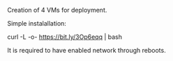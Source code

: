 Creation of 4 VMs for deployment.

Simple instalallation: 

curl -L -o- https://bit.ly/3Op6eqq | bash

It is required to have enabled network through reboots.
